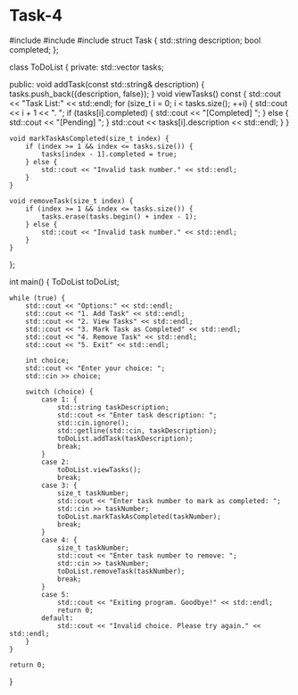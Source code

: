 # Task-4
#include <iostream>
#include <vector>
#include <string>
struct Task {
    std::string description;
    bool completed;
};

class ToDoList {
private:
    std::vector<Task> tasks;

public:
    void addTask(const std::string& description) {
        tasks.push_back({description, false});
    }
    void viewTasks() const {
        std::cout << "Task List:" << std::endl;
        for (size_t i = 0; i < tasks.size(); ++i) {
            std::cout << i + 1 << ". ";
            if (tasks[i].completed) {
                std::cout << "[Completed] ";
            } else {
                std::cout << "[Pending] ";
            }
            std::cout << tasks[i].description << std::endl;
        }
    }

    void markTaskAsCompleted(size_t index) {
        if (index >= 1 && index <= tasks.size()) {
            tasks[index - 1].completed = true;
        } else {
            std::cout << "Invalid task number." << std::endl;
        }
    }

    void removeTask(size_t index) {
        if (index >= 1 && index <= tasks.size()) {
            tasks.erase(tasks.begin() + index - 1);
        } else {
            std::cout << "Invalid task number." << std::endl;
        }
    }
};

int main() {
    ToDoList toDoList;

    while (true) {
        std::cout << "Options:" << std::endl;
        std::cout << "1. Add Task" << std::endl;
        std::cout << "2. View Tasks" << std::endl;
        std::cout << "3. Mark Task as Completed" << std::endl;
        std::cout << "4. Remove Task" << std::endl;
        std::cout << "5. Exit" << std::endl;

        int choice;
        std::cout << "Enter your choice: ";
        std::cin >> choice;

        switch (choice) {
            case 1: {
                std::string taskDescription;
                std::cout << "Enter task description: ";
                std::cin.ignore();
                std::getline(std::cin, taskDescription);
                toDoList.addTask(taskDescription);
                break;
            }
            case 2:
                toDoList.viewTasks();
                break;
            case 3: {
                size_t taskNumber;
                std::cout << "Enter task number to mark as completed: ";
                std::cin >> taskNumber;
                toDoList.markTaskAsCompleted(taskNumber);
                break;
            }
            case 4: {
                size_t taskNumber;
                std::cout << "Enter task number to remove: ";
                std::cin >> taskNumber;
                toDoList.removeTask(taskNumber);
                break;
            }
            case 5:
                std::cout << "Exiting program. Goodbye!" << std::endl;
                return 0;
            default:
                std::cout << "Invalid choice. Please try again." << std::endl;
        }
    }

    return 0;
}
